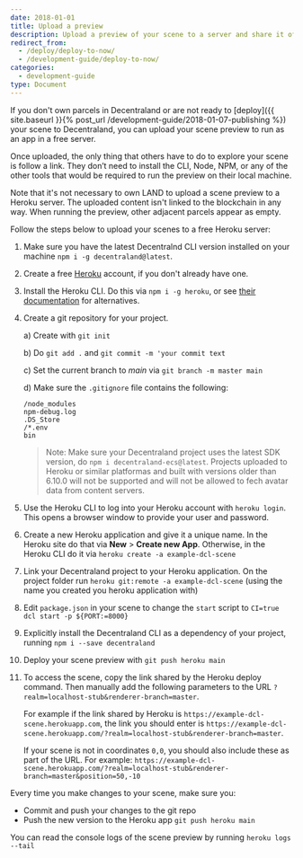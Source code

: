 ```yaml
---
date: 2018-01-01
title: Upload a preview
description: Upload a preview of your scene to a server and share it offchain.
redirect_from:
  - /deploy/deploy-to-now/
  - /development-guide/deploy-to-now/
categories:
  - development-guide
type: Document
---
```


If you don't own parcels in Decentraland or are not ready to [deploy]({{ site.baseurl }}{% post_url /development-guide/2018-01-07-publishing %}) your scene to Decentraland, you can upload your scene preview to run as an app in a free server.

Once uploaded, the only thing that others have to do to explore your scene is follow a link. They don’t need to install the CLI, Node, NPM, or any of the other tools that would be required to run the preview on their local machine.

Note that it's not necessary to own LAND to upload a scene preview to a Heroku server. The uploaded content isn't linked to the blockchain in any way. When running the preview, other adjacent parcels appear as empty.

Follow the steps below to upload your scenes to a free Heroku server:

1. Make sure you have the latest Decentralnd CLI version installed on your machine `npm i -g decentraland@latest`.

2. Create a free [Heroku](https://dashboard.heroku.com/) account, if you don't already have one.

3. Install the Heroku CLI. Do this via `npm i -g heroku`, or see [their documentation](https://devcenter.heroku.com/articles/heroku-cli#install-the-heroku-cli) for alternatives.

4. Create a git repository for your project.

   a) Create with `git init`

   b) Do `git add .` and `git commit -m 'your commit text`

   c) Set the current branch to _main_ via `git branch -m master main`

   d) Make sure the `.gitignore` file contains the following:

   ```
   /node_modules
   npm-debug.log
   .DS_Store
   /*.env
   bin
   ```
   > Note: Make sure your Decentraland project uses the latest SDK version, do `npm i decentraland-ecs@latest`. Projects uploaded to Heroku or similar platformas and built with versions older than 6.10.0 will not be supported and will not be allowed to fech avatar data from content servers.

5. Use the Heroku CLI to log into your Heroku account with `heroku login`. This opens a browser window to provide your user and password.

6. Create a new Heroku application and give it a unique name. In the Heroku site do that via **New** > **Create new App**. Otherwise, in the Heroku CLI do it via `heroku create -a example-dcl-scene`

7. Link your Decentraland project to your Heroku application. On the project folder run `heroku git:remote -a example-dcl-scene` (using the name you created you heroku application with)

8. Edit `package.json` in your scene to change the `start` script to `CI=true dcl start -p ${PORT:=8000}`

9. Explicitly install the Decentraland CLI as a dependency of your project, running `npm i --save decentraland`

10. Deploy your scene preview with `git push heroku main`

11. To access the scene, copy the link shared by the Heroku deploy command. Then manually add the following parameters to the URL `?realm=localhost-stub&renderer-branch=master`.

    For example if the link shared by Heroku is `https://example-dcl-scene.herokuapp.com`, the link you should enter is `https://example-dcl-scene.herokuapp.com/?realm=localhost-stub&renderer-branch=master`.

	If your scene is not in coordinates `0,0`, you should also include these as part of the URL. For example: `https://example-dcl-scene.herokuapp.com/?realm=localhost-stub&renderer-branch=master&position=50,-10`

Every time you make changes to your scene, make sure you:

- Commit and push your changes to the git repo
- Push the new version to the Heroku app `git push heroku main`

You can read the console logs of the scene preview by running `heroku logs --tail`
